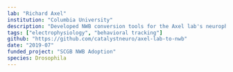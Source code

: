 ```yaml
---
lab: "Richard Axel"
institution: "Columbia University"
description: "Developed NWB conversion tools for the Axel lab's neurophysiology data, featuring both raw and processed data conversion capabilities. The project includes a comprehensive conversion pipeline with GUI tools for metadata editing and data visualization, supporting multiple data formats including NPZ and MAT files."
tags: ["electrophysiology", "behavioral tracking"]
github: "https://github.com/catalystneuro/axel-lab-to-nwb"
date: "2019-07"
funded_project: "SCGB NWB Adoption"
species: Drosophila
---
```

